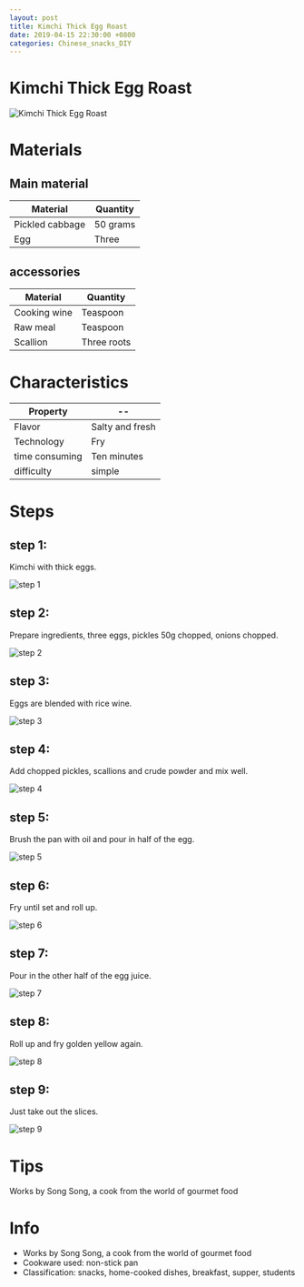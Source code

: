 ```yaml
---
layout: post
title: Kimchi Thick Egg Roast
date: 2019-04-15 22:30:00 +0800
categories: Chinese_snacks_DIY
---
```


# Kimchi Thick Egg Roast

![Kimchi Thick Egg Roast]({{site.baseurl}}/img/406701/406701.jpg)

# Materials


## Main material

Material|Quantity
--|--
Pickled cabbage|50 grams
Egg|Three

## accessories

Material|Quantity
--|--
Cooking wine|Teaspoon
Raw meal|Teaspoon
Scallion|Three roots

# Characteristics

Property|--
--|--
Flavor|Salty and fresh
Technology|Fry
time consuming|Ten minutes
difficulty|simple

# Steps

## step 1:

Kimchi with thick eggs.

![step 1]({{site.baseurl}}/img/406701/1.jpg)

## step 2:

Prepare ingredients, three eggs, pickles 50g chopped, onions chopped.

![step 2]({{site.baseurl}}/img/406701/2.jpg)

## step 3:

Eggs are blended with rice wine.

![step 3]({{site.baseurl}}/img/406701/3.jpg)

## step 4:

Add chopped pickles, scallions and crude powder and mix well.

![step 4]({{site.baseurl}}/img/406701/4.jpg)

## step 5:

Brush the pan with oil and pour in half of the egg.

![step 5]({{site.baseurl}}/img/406701/5.jpg)

## step 6:

Fry until set and roll up.

![step 6]({{site.baseurl}}/img/406701/6.jpg)

## step 7:

Pour in the other half of the egg juice.

![step 7]({{site.baseurl}}/img/406701/7.jpg)

## step 8:

Roll up and fry golden yellow again.

![step 8]({{site.baseurl}}/img/406701/8.jpg)

## step 9:

Just take out the slices.

![step 9]({{site.baseurl}}/img/406701/9.jpg)

# Tips

Works by Song Song, a cook from the world of gourmet food

# Info

- Works by Song Song, a cook from the world of gourmet food
- Cookware used: non-stick pan
- Classification: snacks, home-cooked dishes, breakfast, supper, students